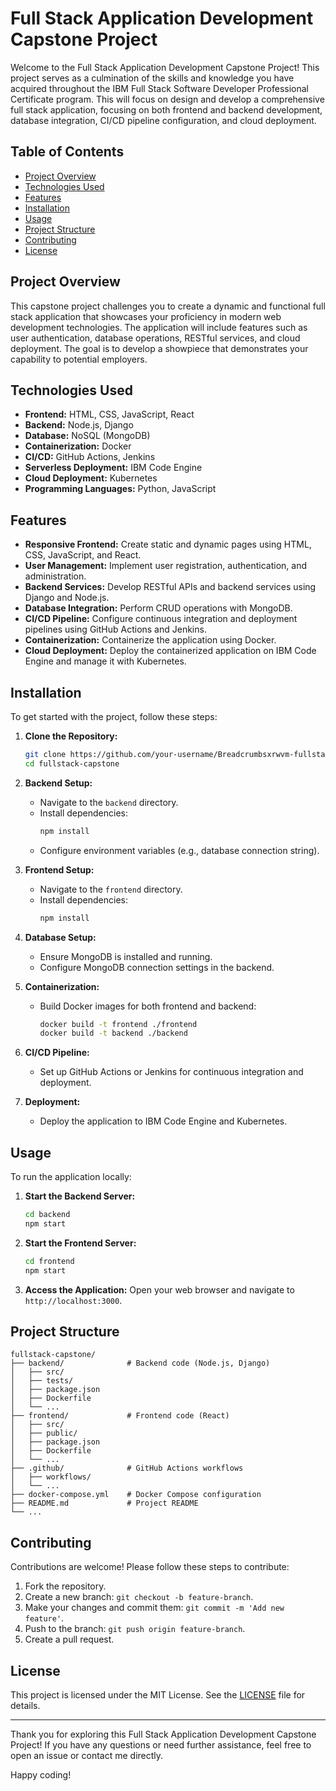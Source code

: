 # Full Stack Application Development Capstone Project

Welcome to the Full Stack Application Development Capstone Project! This project serves as a culmination of the skills and knowledge you have acquired throughout the IBM Full Stack Software Developer Professional Certificate program. This will focus on design and develop a comprehensive full stack application, focusing on both frontend and backend development, database integration, CI/CD pipeline configuration, and cloud deployment.

## Table of Contents
- [Project Overview](#project-overview)
- [Technologies Used](#technologies-used)
- [Features](#features)
- [Installation](#installation)
- [Usage](#usage)
- [Project Structure](#project-structure)
- [Contributing](#contributing)
- [License](#license)

## Project Overview
This capstone project challenges you to create a dynamic and functional full stack application that showcases your proficiency in modern web development technologies. The application will include features such as user authentication, database operations, RESTful services, and cloud deployment. The goal is to develop a showpiece that demonstrates your capability to potential employers.

## Technologies Used
- **Frontend:** HTML, CSS, JavaScript, React
- **Backend:** Node.js, Django
- **Database:** NoSQL (MongoDB)
- **Containerization:** Docker
- **CI/CD:** GitHub Actions, Jenkins
- **Serverless Deployment:** IBM Code Engine
- **Cloud Deployment:** Kubernetes
- **Programming Languages:** Python, JavaScript

## Features
- **Responsive Frontend:** Create static and dynamic pages using HTML, CSS, JavaScript, and React.
- **User Management:** Implement user registration, authentication, and administration.
- **Backend Services:** Develop RESTful APIs and backend services using Django and Node.js.
- **Database Integration:** Perform CRUD operations with MongoDB.
- **CI/CD Pipeline:** Configure continuous integration and deployment pipelines using GitHub Actions and Jenkins.
- **Containerization:** Containerize the application using Docker.
- **Cloud Deployment:** Deploy the containerized application on IBM Code Engine and manage it with Kubernetes.

## Installation
To get started with the project, follow these steps:

1. **Clone the Repository:**
   ```sh
   git clone https://github.com/your-username/Breadcrumbsxrwvm-fullstack_developer_capstone.git
   cd fullstack-capstone
   ```

2. **Backend Setup:**
   - Navigate to the `backend` directory.
   - Install dependencies:
     ```sh
     npm install
     ```
   - Configure environment variables (e.g., database connection string).

3. **Frontend Setup:**
   - Navigate to the `frontend` directory.
   - Install dependencies:
     ```sh
     npm install
     ```

4. **Database Setup:**
   - Ensure MongoDB is installed and running.
   - Configure MongoDB connection settings in the backend.

5. **Containerization:**
   - Build Docker images for both frontend and backend:
     ```sh
     docker build -t frontend ./frontend
     docker build -t backend ./backend
     ```

6. **CI/CD Pipeline:**
   - Set up GitHub Actions or Jenkins for continuous integration and deployment.

7. **Deployment:**
   - Deploy the application to IBM Code Engine and Kubernetes.

## Usage
To run the application locally:

1. **Start the Backend Server:**
   ```sh
   cd backend
   npm start
   ```

2. **Start the Frontend Server:**
   ```sh
   cd frontend
   npm start
   ```

3. **Access the Application:**
   Open your web browser and navigate to `http://localhost:3000`.

## Project Structure
```
fullstack-capstone/
├── backend/              # Backend code (Node.js, Django)
│   ├── src/
│   ├── tests/
│   ├── package.json
│   ├── Dockerfile
│   └── ...
├── frontend/             # Frontend code (React)
│   ├── src/
│   ├── public/
│   ├── package.json
│   ├── Dockerfile
│   └── ...
├── .github/              # GitHub Actions workflows
│   ├── workflows/
│   └── ...
├── docker-compose.yml    # Docker Compose configuration
├── README.md             # Project README
└── ...
```

## Contributing
Contributions are welcome! Please follow these steps to contribute:

1. Fork the repository.
2. Create a new branch: `git checkout -b feature-branch`.
3. Make your changes and commit them: `git commit -m 'Add new feature'`.
4. Push to the branch: `git push origin feature-branch`.
5. Create a pull request.

## License
This project is licensed under the MIT License. See the [LICENSE](LICENSE) file for details.

---

Thank you for exploring this Full Stack Application Development Capstone Project! If you have any questions or need further assistance, feel free to open an issue or contact me directly.

Happy coding!
